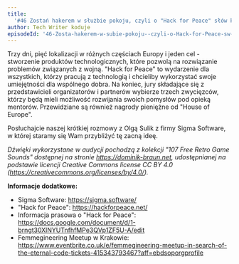 ```yaml
---
title:
  '#46 Zostań hakerem w służbie pokoju, czyli o "Hack for Peace" słów kilka'
author: Tech Writer koduje
episodeId: '46-Zosta-hakerem-w-subie-pokoju--czyli-o-Hack-for-Peace-sw-kilka-e1noug3'
---
```


Trzy dni, pięć lokalizacji w różnych częściach Europy i jeden cel - stworzenie
produktów technologicznych, które pozwolą na rozwiązanie problemów związanych z
wojną. "Hack for Peace" to wydarzenie dla wszystkich, którzy pracują z
technologią i chcieliby wykorzystać swoje umiejętności dla wspólnego dobra. Na
koniec, jury składające się z przedstawicieli organizatorów i partnerów wybierze
trzech zwycięzców, którzy będą mieli możliwość rozwijania swoich pomysłów pod
opieką mentorów. Przewidziane są również nagrody pieniężne od "House of Europe".

Posłuchajcie naszej krótkiej rozmowy z Olgą Sulik z firmy Sigma Software, w
której staramy się Wam przybliżyć tę zacną ideę.

_Dźwięki wykorzystane w audycji pochodzą z kolekcji "107 Free Retro Game Sounds"
dostępnej na stronie https://dominik-braun.net, udostępnianej na podstawie
licencji Creative Commons license CC BY 4.0
(https://creativecommons.org/licenses/by/4.0/)._

**Informacje dodatkowe:**

- Sigma Software: https://sigma.software/
- "Hack for Peace": https://hackforpeace.net/
- Informacja prasowa o "Hack for Peace":
  https://docs.google.com/document/d/1-brngt30XlNYUTnfhfMPe3QVp1ZF5U-A/edit
- Femmegineering Meetup w Krakowie:
  https://www.eventbrite.co.uk/e/femmegineering-meetup-in-search-of-the-eternal-code-tickets-415343793467?aff=ebdsoporgprofile
